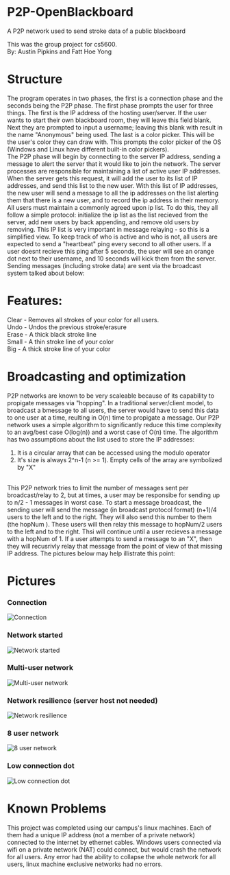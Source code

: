 # P2P-OpenBlackboard
A P2P network used to send stroke data of a public blackboard

This was the group project for cs5600. <br>
By: Austin Pipkins and Fatt Hoe Yong

# Structure
The program operates in two phases, the first is a connection phase and the seconds being the P2P phase. The first phase prompts the user for three things. The first is the IP address of the hosting user/server. If the user wants to start their own blackboard room, they will leave this field blank. Next they are prompted to input a username; leaving this blank with result in the name "Anonymous" being used. The last is a color picker. This will be the user's color they can draw with. This prompts the color picker of the OS (Windows and Linux have different built-in color pickers). <br>
The P2P phase will begin by connecting to the server IP address, sending a message to alert the server that it would like to join the network. The server processes are responsible for maintaining a list of active user IP addresses. When the server gets this request, it will add the user to its list of IP addresses, and send this list to the new user. With this list of IP addresses, the new user will send a message to all the ip addresses on the list alerting them that there is a new user, and to record the ip address in their memory. All users must maintain a commonly agreed upon ip list. To do this, they all follow a simple protocol: initialize the ip list as the list recieved from the server, add new users by back appending, and remove old users by removing. This IP list is very important in message relaying - so this is a simplified view. To keep track of who is active and who is not, all users are expected to send a "heartbeat" ping every second to all other users. If a user doesnt recieve this ping after 5 seconds, the user will see an orange dot next to their username, and 10 seconds will kick them from the server. Sending messages (including stroke data) are sent via the broadcast system talked about below:

# Features:
Clear - Removes all strokes of your color for all users.<br>
Undo - Undos the previous stroke/erasure<br>
Erase - A thick black stroke line<br>
Small - A thin stroke line of your color<br>
Big - A thick stroke line of your color

# Broadcasting and optimization
P2P networks are known to be very scaleable because of its capability to propigate messages via "hopping". In a traditional server/client model, to broadcast a bmessage to all users, the server would have to send this data to one user at a time, reulting in O(n) time to propigate a message. Our P2P network uses a simple algorithm to significantly reduce this time complexity to an avg/best case O(log(n)) and a worst case of O(n) time. The algorithm has two assumptions about the list used to store the IP addresses: <br>
1) It is a circular array that can be accessed using the modulo operator <br>
2) It's size is always 2^n-1 (n >= 1). Empty cells of the array are symbolized by "X" <br><br>


This P2P network tries to limit the number of messages sent per broadcast/relay to 2, but at times, a user may be responsibe for sending up to n/2 - 1 messages in worst case. To start a message broadcast, the sending user will send the message (in broadcast protocol format) (n+1)/4 users to the left and to the right. They will also send this number to them (the hopNum ). These users will then relay this message to hopNum/2 users to the left and to the right. Thsi will continue until a user recieves a message with a hopNum of 1. If a user attempts to send a message to an "X", then they will recusrivly relay that message from the point of view of that missing IP address. The pictures below may help illistrate this point:

# Pictures
### Connection 
![Connection](READMEIMGS/host_setup.png)

### Network started
![Network started](READMEIMGS/host_online.png)

### Multi-user network
![Multi-user network](READMEIMGS/hostIn.png)

### Network resilience (server host not needed)
![Network resilience](READMEIMGS/rNet.png)

### 8 user network
![8 user network](READMEIMGS/8users.png)

### Low connection dot
![Low connection dot](READMEIMGS/hostGone.png)



# Known Problems
This project was completed using our campus's linux machines. Each of them had a unique IP address (not a member of a private network) 
connected to the internet by ethernet cables. Windows users connected via wifi on a private network (NAT) could connect, but would crash the network for all users. Any error had the ability to collapse the whole network for all users, linux machine exclusive networks had no errors.

